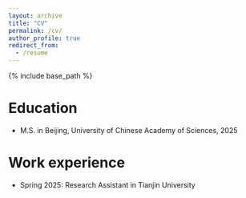 ```yaml
---
layout: archive
title: "CV"
permalink: /cv/
author_profile: true
redirect_from:
  - /resume
---
```


{% include base_path %}

Education
======
* M.S. in Beijing, University of Chinese Academy of Sciences, 2025


Work experience
======
* Spring 2025: Research Assistant in Tianjin University




  

